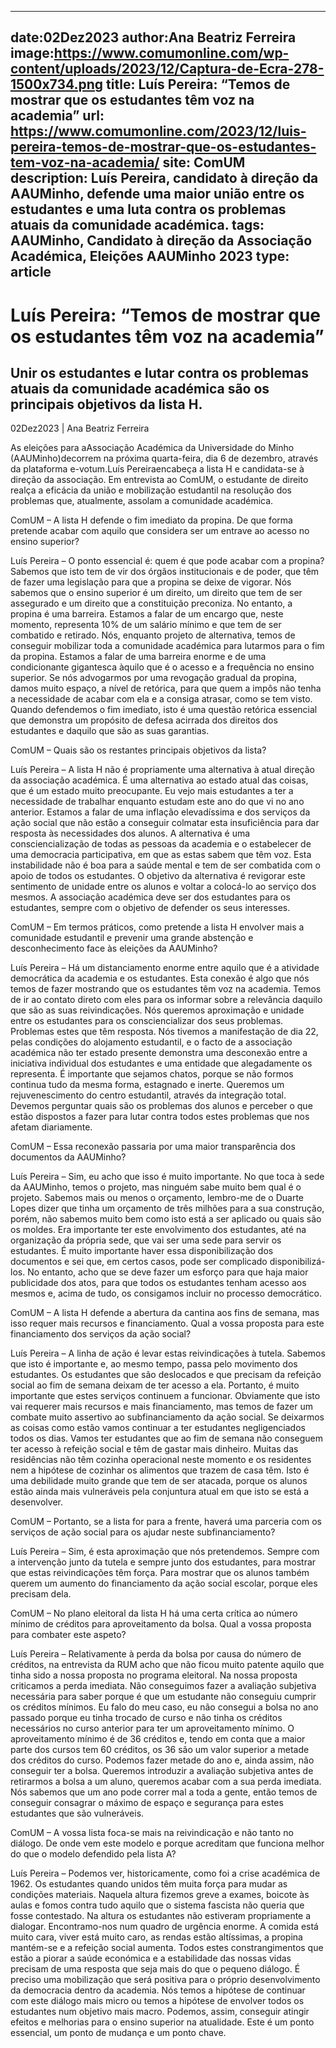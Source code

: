 
---
date:02Dez2023
author:Ana Beatriz Ferreira
image:https://www.comumonline.com/wp-content/uploads/2023/12/Captura-de-Ecra-278-1500x734.png
title: Luís Pereira: “Temos de mostrar que os estudantes têm voz na academia”
url: https://www.comumonline.com/2023/12/luis-pereira-temos-de-mostrar-que-os-estudantes-tem-voz-na-academia/
site: ComUM
description: Luís Pereira, candidato à direção da AAUMinho, defende uma maior união entre os estudantes e uma luta contra os problemas atuais da comunidade académica.
tags: AAUMinho, Candidato à direção da Associação Académica, Eleições AAUMinho 2023
type: article
---


# Luís Pereira: “Temos de mostrar que os estudantes têm voz na academia”

## Unir os estudantes e lutar contra os problemas atuais da comunidade académica são os principais objetivos da lista H.

02Dez2023 | Ana Beatriz Ferreira

As eleições para aAssociação Académica da Universidade do Minho (AAUMinho)decorrem na próxima quarta-feira, dia 6 de dezembro, através da plataforma e-votum.Luís Pereiraencabeça a lista H e candidata-se à direção da associação. Em entrevista ao ComUM, o estudante de direito realça a eficácia da união e mobilização estudantil na resolução dos problemas que, atualmente, assolam a comunidade académica.



ComUM – A lista H defende o fim imediato da propina. De que forma pretende acabar com aquilo que considera ser um entrave ao acesso no ensino superior?

Luís Pereira – O ponto essencial é: quem é que pode acabar com a propina? Sabemos que isto tem de vir dos órgãos institucionais e de poder, que têm de fazer uma legislação para que a propina se deixe de vigorar. Nós sabemos que o ensino superior é um direito, um direito que tem de ser assegurado e um direito que a constituição preconiza. No entanto, a propina é uma barreira. Estamos a falar de um encargo que, neste momento, representa 10% de um salário mínimo e que tem de ser combatido e retirado. Nós, enquanto projeto de alternativa, temos de conseguir mobilizar toda a comunidade académica para lutarmos para o fim da propina. Estamos a falar de uma barreira enorme e de uma condicionante gigantesca àquilo que é o acesso e a frequência no ensino superior. Se nós advogarmos por uma revogação gradual da propina, damos muito espaço, a nível de retórica, para que quem a impôs não tenha a necessidade de acabar com ela e a consiga atrasar, como se tem visto. Quando defendemos o fim imediato, isto é uma questão retórica essencial que demonstra um propósito de defesa acirrada dos direitos dos estudantes e daquilo que são as suas garantias.

ComUM – Quais são os restantes principais objetivos da lista?

Luís Pereira – A lista H não é propriamente uma alternativa à atual direção da associação académica. É uma alternativa ao estado atual das coisas, que é um estado muito preocupante. Eu vejo mais estudantes a ter a necessidade de trabalhar enquanto estudam este ano do que vi no ano anterior. Estamos a falar de uma inflação elevadíssima e dos serviços da ação social que não estão a conseguir colmatar esta insuficiência para dar resposta às necessidades dos alunos. A alternativa é uma consciencialização de todas as pessoas da academia e o estabelecer de uma democracia participativa, em que as estas sabem que têm voz. Esta instabilidade não é boa para a saúde mental e tem de ser combatida com o apoio de todos os estudantes. O objetivo da alternativa é revigorar este sentimento de unidade entre os alunos e voltar a colocá-lo ao serviço dos mesmos. A associação académica deve ser dos estudantes para os estudantes, sempre com o objetivo de defender os seus interesses.

ComUM – Em termos práticos, como pretende a lista H envolver mais a comunidade estudantil e prevenir uma grande abstenção e desconhecimento face às eleições da AAUMinho?

Luís Pereira – Há um distanciamento enorme entre aquilo que é a atividade democrática da academia e os estudantes. Esta conexão é algo que nós temos de fazer mostrando que os estudantes têm voz na academia. Temos de ir ao contato direto com eles para os informar sobre a relevância daquilo que são as suas reivindicações. Nós queremos aproximação e unidade entre os estudantes para os consciencializar dos seus problemas. Problemas estes que têm resposta. Nós tivemos a manifestação de dia 22, pelas condições do alojamento estudantil, e o facto de a associação académica não ter estado presente demonstra uma desconexão entre a iniciativa individual dos estudantes e uma entidade que alegadamente os representa. É importante que sejamos chatos, porque se não formos continua tudo da mesma forma, estagnado e inerte. Queremos um rejuvenescimento do centro estudantil, através da integração total. Devemos perguntar quais são os problemas dos alunos e perceber o que estão dispostos a fazer para lutar contra todos estes problemas que nos afetam diariamente.

ComUM – Essa reconexão passaria por uma maior transparência dos documentos da AAUMinho?

Luís Pereira – Sim, eu acho que isso é muito importante. No que toca à sede da AAUMinho, temos o projeto, mas ninguém sabe muito bem qual é o projeto. Sabemos mais ou menos o orçamento, lembro-me de o Duarte Lopes dizer que tinha um orçamento de três milhões para a sua construção, porém, não sabemos muito bem como isto está a ser aplicado ou quais são os moldes. Era importante ter este envolvimento dos estudantes, até na organização da própria sede, que vai ser uma sede para servir os estudantes. É muito importante haver essa disponibilização dos documentos e sei que, em certos casos, pode ser complicado disponibilizá-los. No entanto, acho que se deve fazer um esforço para que haja maior publicidade dos atos, para que todos os estudantes tenham acesso aos mesmos e, acima de tudo, os consigamos incluir no processo democrático.

ComUM – A lista H defende a abertura da cantina aos fins de semana, mas isso requer mais recursos e financiamento. Qual a vossa proposta para este financiamento dos serviços da ação social?

Luís Pereira – A linha de ação é levar estas reivindicações à tutela. Sabemos que isto é importante e, ao mesmo tempo, passa pelo movimento dos estudantes. Os estudantes que são deslocados e que precisam da refeição social ao fim de semana deixam de ter acesso a ela. Portanto, é muito importante que estes serviços continuem a funcionar. Obviamente que isto vai requerer mais recursos e mais financiamento, mas temos de fazer um combate muito assertivo ao subfinanciamento da ação social. Se deixarmos as coisas como estão vamos continuar a ter estudantes negligenciados todos os dias. Vamos ter estudantes que ao fim de semana não conseguem ter acesso à refeição social e têm de gastar mais dinheiro. Muitas das residências não têm cozinha operacional neste momento e os residentes nem a hipótese de cozinhar os alimentos que trazem de casa têm. Isto é uma debilidade muito grande que tem de ser atacada, porque os alunos estão ainda mais vulneráveis pela conjuntura atual em que isto se está a desenvolver.

ComUM – Portanto, se a lista for para a frente, haverá uma parceria com os serviços de ação social para os ajudar neste subfinanciamento?

Luís Pereira – Sim, é esta aproximação que nós pretendemos. Sempre com a intervenção junto da tutela e sempre junto dos estudantes, para mostrar que estas reivindicações têm força. Para mostrar que os alunos também querem um aumento do financiamento da ação social escolar, porque eles precisam dela.

ComUM – No plano eleitoral da lista H há uma certa crítica ao número mínimo de créditos para aproveitamento da bolsa. Qual a vossa proposta para combater este aspeto?

Luís Pereira – Relativamente à perda da bolsa por causa do número de créditos, na entrevista da RUM acho que não ficou muito patente aquilo que tinha sido a nossa proposta no programa eleitoral. Na nossa proposta criticamos a perda imediata. Não conseguimos fazer a avaliação subjetiva necessária para saber porque é que um estudante não conseguiu cumprir os créditos mínimos. Eu falo do meu caso, eu não consegui a bolsa no ano passado porque eu tinha trocado de curso e não tinha os créditos necessários no curso anterior para ter um aproveitamento mínimo. O aproveitamento mínimo é de 36 créditos e, tendo em conta que a maior parte dos cursos tem 60 créditos, os 36 são um valor superior a metade dos créditos do curso. Podemos fazer metade do ano e, ainda assim, não conseguir ter a bolsa. Queremos introduzir a avaliação subjetiva antes de retirarmos a bolsa a um aluno, queremos acabar com a sua perda imediata. Nós sabemos que um ano pode correr mal a toda a gente, então temos de conseguir consagrar o máximo de espaço e segurança para estes estudantes que são vulneráveis.

ComUM – A vossa lista foca-se mais na reivindicação e não tanto no diálogo. De onde vem este modelo e porque acreditam que funciona melhor do que o modelo defendido pela lista A?

Luís Pereira – Podemos ver, historicamente, como foi a crise académica de 1962. Os estudantes quando unidos têm muita força para mudar as condições materiais. Naquela altura fizemos greve a exames, boicote às aulas e fomos contra tudo aquilo que o sistema fascista não queria que fosse contestado. Na altura os estudantes não estiveram propriamente a dialogar. Encontramo-nos num quadro de urgência enorme. A comida está muito cara, viver está muito caro, as rendas estão altíssimas, a propina mantém-se e a refeição social aumenta. Todos estes constrangimentos que estão a piorar a saúde económica e a estabilidade das nossas vidas precisam de uma resposta que seja mais do que o pequeno diálogo. É preciso uma mobilização que será positiva para o próprio desenvolvimento da democracia dentro da academia. Nós temos a hipótese de continuar com este diálogo mais micro ou temos a hipótese de envolver todos os estudantes num objetivo mais macro. Podemos, assim, conseguir atingir efeitos e melhorias para o ensino superior na atualidade. Este é um ponto essencial, um ponto de mudança e um ponto chave.

